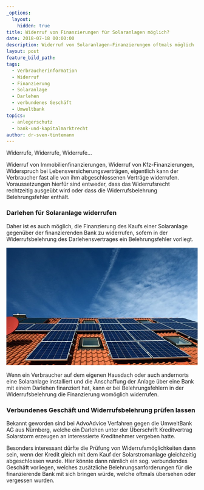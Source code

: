 ```yaml
---
_options:
  layout:
    hidden: true
title: Widerruf von Finanzierungen für Solaranlagen möglich?
date: 2018-07-18 00:00:00
description: Widerruf von Solaranlagen-Finanzierungen oftmals möglich
layout: post
feature_bild_path:
tags:
  - Verbraucherinformation
  - Widerruf
  - Finanzierung
  - Solaranlage
  - Darlehen
  - verbundenes Geschäft
  - Umweltbank
topics:
  - anlegerschutz
  - bank-und-kapitalmarktrecht
author: dr-sven-tintemann
---
```


Widerrufe, Widerrufe, Widerrufe…

Widerruf von Immobilienfinanzierungen, Widerruf von Kfz-Finanzierungen, Widerspruch bei Lebensversicherungsverträgen, eigentlich kann der Verbraucher fast alle von ihm abgeschlossenen Verträge widerrufen. Voraussetzungen hierfür sind entweder, dass das Widerrufsrecht rechtzeitig ausgeübt wird oder dass die Widerrufsbelehrung Belehrungsfehler enthält.

### Darlehen für Solaranlage widerrufen

Daher ist es auch möglich, die Finanzierung des Kaufs einer Solaranlage gegenüber der finanzierenden Bank zu widerrufen, sofern in der Widerrufsbelehrung des Darlehensvertrages ein Belehrungsfehler vorliegt.

![](/uploads/solar-system-2939551-640.jpg)

Wenn ein Verbraucher auf dem eigenen Hausdach oder auch andernorts eine Solaranlage installiert und die Anschaffung der Anlage über eine Bank mit einem Darlehen finanziert hat, kann er bei Belehrungsfehlern in der Widerrufsbelehrung die Finanzierung womöglich widerrufen.

### Verbundenes Geschäft und Widerrufsbelehrung prüfen lassen

Bekannt geworden sind bei AdvoAdvice Verfahren gegen die UmweltBank AG aus Nürnberg, welche ein Darlehen unter der Überschrift Kreditvertrag Solarstorm erzeugen an interessierte Kreditnehmer vergeben hatte.

Besonders interessant dürfte die Prüfung von Widerrufsmöglichkeiten dann sein, wenn der Kredit gleich mit dem Kauf der Solarstromanlage gleichzeitig abgeschlossen wurde. Hier könnte dann nämlich ein sog. verbundendes Geschäft vorliegen, welches zusätzliche Belehrungsanforderungen für die finanzierende Bank mit sich bringen würde, welche oftmals übersehen oder vergessen wurden.